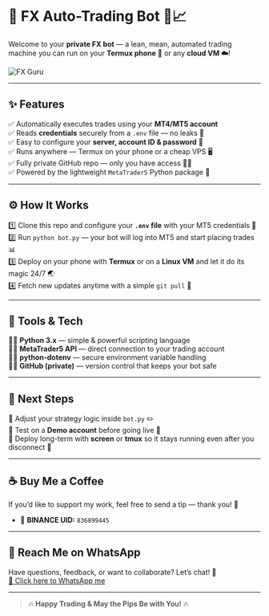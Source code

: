 # 🎯 FX Auto-Trading Bot 🤖📈

Welcome to your **private FX bot** — a lean, mean, automated trading machine you can run on your **Termux phone 📱** or any **cloud VM ☁️**! 


![FX Guru ](https://media.giphy.com/media/QEN6Cksu8d2F8RRVrg/giphy.gif)

---
## ✨ Features
✅ Automatically executes trades using your **MT4/MT5 account**  
✅ Reads **credentials** securely from a `.env` file — no leaks 🔐  
✅ Easy to configure your **server, account ID & password** 🔧  
✅ Runs anywhere — Termux on your phone or a cheap VPS 🖥️  
✅ Fully private GitHub repo — only you have access 🕵️‍♂️  
✅ Powered by the lightweight `MetaTrader5` Python package 🐍

---

## ⚙️ How It Works
1️⃣ Clone this repo and configure your **`.env` file** with your MT5 credentials 🧠  
2️⃣ Run `python bot.py` — your bot will log into MT5 and start placing trades 📊  
3️⃣ Deploy on your phone with **Termux** or on a **Linux VM** and let it do its magic 24/7 🌏  
4️⃣ Fetch new updates anytime with a simple `git pull` 🔄

---

## 🧰 Tools & Tech
🧑‍💻 **Python 3.x** — simple & powerful scripting language  
🧑‍💻 **MetaTrader5 API** — direct connection to your trading account  
🧑‍💻 **python-dotenv** — secure environment variable handling  
🧑‍💻 **GitHub (private)** — version control that keeps your bot safe

---

## 🧠 Next Steps
💭 Adjust your strategy logic inside `bot.py` ✏️  
💭 Test on a **Demo account** before going live 🧪  
💭 Deploy long-term with **screen** or **tmux** so it stays running even after you disconnect 🔁

---

## ☕ Buy Me a Coffee
If you’d like to support my work, feel free to send a tip — thank you! 🧡

- 💸 **BINANCE UID:** `836899445`

---

## 📲 Reach Me on WhatsApp
Have questions, feedback, or want to collaborate? Let’s chat! 🤝  
[💬 Click here to WhatsApp me](https://wa.me/254111200187)

---

> 🔥 **Happy Trading & May the Pips Be with You!** 🔥
